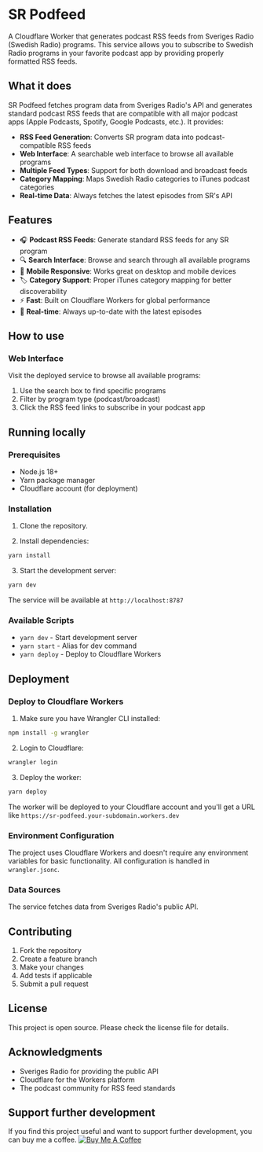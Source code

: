 # SR Podfeed

A Cloudflare Worker that generates podcast RSS feeds from Sveriges Radio (Swedish Radio) programs. This service allows you to subscribe to Swedish Radio programs in your favorite podcast app by providing properly formatted RSS feeds.

## What it does

SR Podfeed fetches program data from Sveriges Radio's API and generates standard podcast RSS feeds that are compatible with all major podcast apps (Apple Podcasts, Spotify, Google Podcasts, etc.). It provides:

- **RSS Feed Generation**: Converts SR program data into podcast-compatible RSS feeds
- **Web Interface**: A searchable web interface to browse all available programs
- **Multiple Feed Types**: Support for both download and broadcast feeds
- **Category Mapping**: Maps Swedish Radio categories to iTunes podcast categories
- **Real-time Data**: Always fetches the latest episodes from SR's API

## Features

- 🎧 **Podcast RSS Feeds**: Generate standard RSS feeds for any SR program
- 🔍 **Search Interface**: Browse and search through all available programs
- 📱 **Mobile Responsive**: Works great on desktop and mobile devices
- 🏷️ **Category Support**: Proper iTunes category mapping for better discoverability
- ⚡ **Fast**: Built on Cloudflare Workers for global performance
- 🔄 **Real-time**: Always up-to-date with the latest episodes

## How to use

### Web Interface

Visit the deployed service to browse all available programs:

1. Use the search box to find specific programs
2. Filter by program type (podcast/broadcast)
3. Click the RSS feed links to subscribe in your podcast app

## Running locally

### Prerequisites

- Node.js 18+
- Yarn package manager
- Cloudflare account (for deployment)

### Installation

1. Clone the repository.

2. Install dependencies:
```bash
yarn install
```

3. Start the development server:
```bash
yarn dev
```

The service will be available at `http://localhost:8787`

### Available Scripts

- `yarn dev` - Start development server
- `yarn start` - Alias for dev command
- `yarn deploy` - Deploy to Cloudflare Workers

## Deployment

### Deploy to Cloudflare Workers

1. Make sure you have Wrangler CLI installed:
```bash
npm install -g wrangler
```

2. Login to Cloudflare:
```bash
wrangler login
```

3. Deploy the worker:
```bash
yarn deploy
```

The worker will be deployed to your Cloudflare account and you'll get a URL like `https://sr-podfeed.your-subdomain.workers.dev`

### Environment Configuration

The project uses Cloudflare Workers and doesn't require any environment variables for basic functionality. All configuration is handled in `wrangler.jsonc`.

### Data Sources

The service fetches data from Sveriges Radio's public API.

## Contributing

1. Fork the repository
2. Create a feature branch
3. Make your changes
4. Add tests if applicable
5. Submit a pull request

## License

This project is open source. Please check the license file for details.

## Acknowledgments

- Sveriges Radio for providing the public API
- Cloudflare for the Workers platform
- The podcast community for RSS feed standards

## Support further development

If you find this project useful and want to support further development, you can buy me a coffee.
[![Buy Me A Coffee](https://cdn.buymeacoffee.com/buttons/v2/default-violet.png)](https://www.buymeacoffee.com/rasmus)
